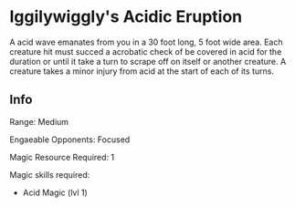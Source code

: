 # Iggilywiggly's Acidic Eruption

A acid wave emanates from you in a 30 foot long, 5 foot wide area. Each creature hit must succed a acrobatic check of be covered in acid for the duration or until it take a turn to scrape off on itself or another creature. A creature takes a minor injury from acid at the start of each of its turns.

## Info

Range: Medium

Engaeable Opponents: Focused

Magic Resource Required: 1

Magic skills required:

- Acid Magic (lvl 1)
